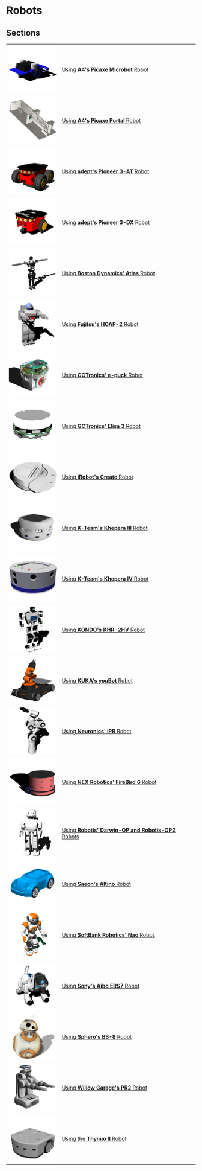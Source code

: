 # Robots

## Sections

| | |
| --- | --- |
| ![icon.png](images/robots/microbot/icon.png) | [Using **A4's Picaxe Microbot** Robot](using-the-microbot-robot.md) |
| ![icon.png](images/robots/portal/icon.png) | [Using **A4's Picaxe Portal** Robot](using-the-portal-robot.md) |
| ![icon.png](images/robots/pioneer-3at/icon.png) | [Using **adept's Pioneer 3-AT** Robot](using-the-pioneer-3-at-robot.md) |
| ![icon.png](images/robots/pioneer-3dx/icon.png) | [Using **adept's Pioneer 3-DX** Robot](using-the-pioneer-3-dx-robot.md) |
| ![icon.png](images/robots/atlas/icon.png) | [Using **Boston Dynamics' Atlas** Robot](using-the-atlas-robot.md) |
| ![icon.png](images/robots/hoap2/icon.png) | [Using **Fujitsu's HOAP-2** Robot](using-the-hoap-2-robot.md) |
| ![icon.png](images/robots/epuck/icon.png) | [Using **GCTronics' e-puck** Robot](using-the-e-puck-robot.md) |
| ![icon.png](images/robots/elisa3/icon.png) | [Using **GCTronics' Elisa 3** Robot](using-the-elisa-3-robot.md) |
| ![icon.png](images/robots/create/icon.png) | [Using **iRobot's Create** Robot](using-the-create-robot.md) |
| ![icon.png](images/robots/khepera3/icon.png) | [Using **K-Team's Khepera III** Robot](using-the-khepera-3-robot.md) |
| ![icon.png](images/robots/khepera4/icon.png) | [Using **K-Team's Khepera IV** Robot](using-the-khepera-4-robot.md) |
| ![icon.png](images/robots/khr-2hv/icon.png) | [Using **KONDO's KHR-2HV** Robot](using-the-khr-2hv-robot.md) |
| ![icon.png](images/robots/youbot/icon.png) | [Using **KUKA's youBot** Robot](using-the-youbot-robot.md) |
| ![icon.png](images/robots/ipr/icon.png) | [Using **Neuronics' IPR** Robot](using-the-ipr-robot.md) |
| ![icon.png](images/robots/firebird6/icon.png) | [Using **NEX Robotics' FireBird 6** Robot](using-the-firebird-6-robot.md) |
| ![icon.png](images/robots/robotis-op2/icon.png) | [Using **Robotis' Darwin-OP and Robotis-OP2** Robots](using-the-robotis-robots.md) |
| ![icon.png](images/robots/altino/icon.png) | [Using **Saeon's Altino** Robot](using-the-alitino-robot.md) |
| ![icon.png](images/robots/nao/icon.png) | [Using **SoftBank Robotics' Nao** Robot](using-the-nao-robot.md) |
| ![icon.png](images/robots/aibo-ers7/icon.png) | [Using **Sony's Aibo ERS7** Robot](using-the-aibo-ers7-robot.md) |
| ![icon.png](images/robots/bb8/icon.png) | [Using **Sphero's BB-8** Robot](using-the-bb-8-robot.md) |
| ![icon.png](images/robots/pr2/icon.png) | [Using **Willow Garage's PR2** Robot](using-the-pr-2-robot.md) |
| ![icon.png](images/robots/thymio2/icon.png) | [Using the **Thymio II** Robot](using-the-thymio-ii-robot.md) |
